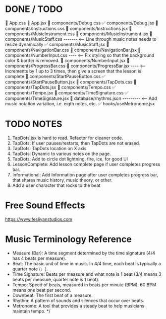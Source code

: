 # DONE / TODO

📝 App.css
📝 App.jsx
📝 components/Debug.css
✅ components/Debug.jsx
📝 components/Instructions.css
📝 components/Instructions.jsx
📝 components/MusicInstrument.css
📝 components/MusicInstrument.jsx
📝 components/MusicStaff.css ------- <-- Line through music notes needs to resize dynamically
✅ components/MusicStaff.jsx
📝 components/NavigationBar.css
📝 components/NavigationBar.jsx
📝 components/NumberInput.css ---- <-- Fix styling so that the background color & border is removed.
📝 components/NumberInput.jsx
📝 components/ProgressBar.css
📝 components/ProgressBar.jsx ---- <-- Increments by 1 up to 3 times, then give a screen that the lesson is complete
📝 components/StartPauseButton.css
✅ components/StartPauseButton.jsx
📝 components/TapDots.css
📝 components/TapDots.jsx
📝 components/Tempo.css
✅ components/Tempo.jsx
📝 components/TimeSignature.css
✅ components/TimeSignature.jsx
📝 database/rhythms.json --------- <-- Add music notation variation, i.e. eigth notes, etc.
✅ hooks/useMetronome.jsx

# TODO NOTES

1. TapDots.jsx is hard to read. Refactor for cleaner code.
1. TapDots: If user pauses/restarts, then TapDots are not erased.
1. TapDots: TapDots location on X axis
1. TapDots: Dynamic to various notes on the page.
1. TapDots: Add to circle dot lightning, fire, ice, for good UI
1. LessonComplete: Add lesson complete page if user completes progress bar.
1. Informational: Add Information page after user completes progress bar, that shares music history, music theory, or other.
1. Add a user character that rocks to the beat

# Free Sound Effects

https://www.fesliyanstudios.com

# Music Terminology Reference

- Measure (Bar): A time segment determined by the time signature (4/4 has 4 beats per measure).
- Beat: The basic unit of time in music. In 4/4 time, each beat is typically a quarter note (♩).
- Time Signature: Beats per measure and what note is 1 beat (3/4 means 3 beats per measure, quarter note is 1 beat).
- Tempo: Speed of beats, measured in beats per minute (BPM). 60 BPM means one beat per second.
- Downbeat: The first beat of a measure.
- Rhythm: A pattern of sounds and silences that occur over beats.
- Metronome: A tool that provides a steady beat to help musicians maintain tempo.
  \*/
